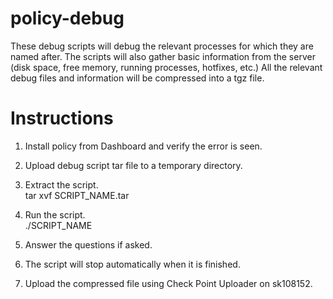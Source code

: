 # policy-debug

These debug scripts will debug the relevant processes for which they are named after.
The scripts will also gather basic information from the server (disk space, free memory, running processes, hotfixes, etc.)
All the relevant debug files and information will be compressed into a tgz file.


# Instructions

1. Install policy from Dashboard and verify the error is seen.
2. Upload debug script tar file to a temporary directory.

3. Extract the script.<br />
  tar xvf SCRIPT_NAME.tar

4. Run the script.<br />
  ./SCRIPT_NAME

5. Answer the questions if asked.
6. The script will stop automatically when it is finished.
7. Upload the compressed file using Check Point Uploader on sk108152.
